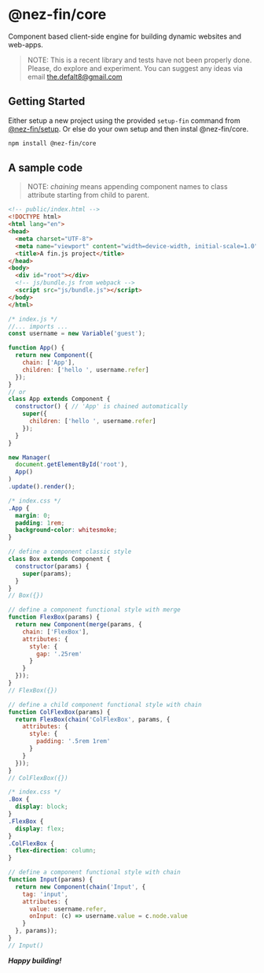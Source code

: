 # @nez-fin/core

Component based client-side engine for building dynamic websites and web-apps.

> NOTE: This is a recent library and tests have not been properly done.
> Please, do explore and experiment. You can suggest any ideas via email [the.defalt8@gmail.com](the.defalt8@gmail.com)

## Getting Started

Either setup a new project using the provided `setup-fin` command from [@nez-fin/setup](https://github.com/nati-esh-zed/-fin-setup). Or else do your own setup and then instal @nez-fin/core.

```sh
npm install @nez-fin/core
```

## A sample code

> NOTE: *chaining* means appending component names to class attribute starting from child to parent.

```html
<!-- public/index.html -->
<!DOCTYPE html>
<html lang="en">
<head>
  <meta charset="UTF-8">
  <meta name="viewport" content="width=device-width, initial-scale=1.0">
  <title>A fin.js project</title>
</head>
<body>
  <div id="root"></div>
  <!-- js/bundle.js from webpack -->
  <script src="js/bundle.js"></script>
</body>
</html>
```

```js
/* index.js */
//... imports ...
const username = new Variable('guest');

function App() {
  return new Component({
    chain: ['App'],
    children: ['hello ', username.refer]
  });
}
// or
class App extends Component {
  constructor() { // 'App' is chained automatically 
    super({ 
      children: ['hello ', username.refer] 
    });
  }
}

new Manager(
  document.getElementById('root'), 
  App()
)
.update().render();
```

```css
/* index.css */
.App {
  margin: 0;
  padding: 1rem;
  background-color: whitesmoke;
}
```

```js
// define a component classic style
class Box extends Component {
  constructor(params) {
    super(params);
  }
}
// Box({})

// define a component functional style with merge
function FlexBox(params) {
  return new Component(merge(params, {
    chain: ['FlexBox'],
    attributes: {
      style: {
        gap: '.25rem'
      }
    }
  }));
}
// FlexBox({})

// define a child component functional style with chain
function ColFlexBox(params) {
  return FlexBox(chain('ColFlexBox', params, {
    attributes: {
      style: {
        padding: '.5rem 1rem'
      }
    }
  }));
}
// ColFlexBox({})
```

```css
/* index.css */
.Box {
  display: block;
}
.FlexBox {
  display: flex;
}
.ColFlexBox {
  flex-direction: column;
}
```

```js
// define a component functional style with chain
function Input(params) {
  return new Component(chain('Input', {
    tag: 'input',
    attributes: {
      value: username.refer,
      onInput: (c) => username.value = c.node.value
    }
  }, params));
}
// Input()
```

***Happy building!***
